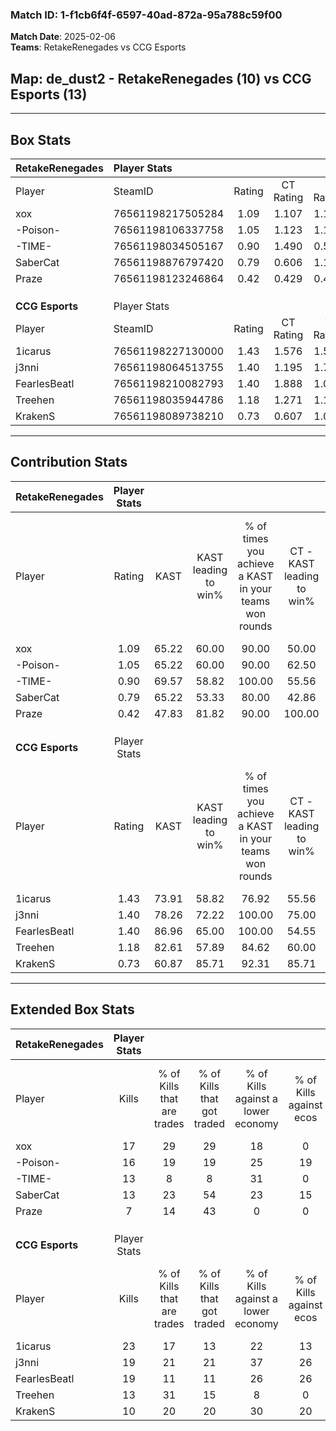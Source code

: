 ### Match ID: 1-f1cb6f4f-6597-40ad-872a-95a788c59f00  
**Match Date**: 2025-02-06  
**Teams**: RetakeRenegades vs CCG Esports  

## **Map**: de_dust2 - RetakeRenegades (10) vs CCG Esports (13)  
---  

## Box Stats  

| **RetakeRenegades** | Player Stats      |        |           |          |       |      |       |         |        |      |     |
| :- | :- | :-: | :-: | :-: | :-: | :-: | :-: | :-: | :-: | :-: | :-: |
| Player              | SteamID           | Rating | CT Rating | T Rating | KAST  | ADR  | Kills | Assists | Deaths | K/D  | HS% |
| xox                 | 76561198217505284 |  1.09  |   1.107   |  1.165   | 65.22 | 80.3 |  17   |    6    |   16   | 1.06 | 76  |
| -Poison-            | 76561198106337758 |  1.05  |   1.123   |  1.129   | 65.22 | 82.7 |  16   |    5    |   16   | 1.00 | 25  |
| -TIME-              | 76561198034505167 |  0.90  |   1.490   |  0.505   | 69.57 | 61.3 |  13   |    5    |   16   | 0.81 | 38  |
| SaberCat            | 76561198876797420 |  0.79  |   0.606   |  1.144   | 65.22 | 69.4 |  13   |    2    |   20   | 0.65 | 61  |
| Praze               | 76561198123246864 |  0.42  |   0.429   |  0.473   | 47.83 | 33.7 |   7   |    3    |   16   | 0.44 | 14  |
|                     |                   |        |           |          |       |      |       |         |        |      |     |
|                     |                   |        |           |          |       |      |       |         |        |      |     |
|                     |                   |        |           |          |       |      |       |         |        |      |     |
| **CCG Esports**     | Player Stats      |        |           |          |       |      |       |         |        |      |     |
| Player              | SteamID           | Rating | CT Rating | T Rating | KAST  | ADR  | Kills | Assists | Deaths | K/D  | HS% |
| 1icarus             | 76561198227130000 |  1.43  |   1.576   |  1.531   | 73.91 | 90.6 |  23   |    6    |   15   | 1.53 | 43  |
| j3nni               | 76561198064513755 |  1.40  |   1.195   |  1.720   | 78.26 | 88.2 |  19   |   11    |   12   | 1.58 | 42  |
| FearlesBeatl        | 76561198210082793 |  1.40  |   1.888   |  1.084   | 86.96 | 74.1 |  19   |    6    |   12   | 1.58 | 68  |
| Treehen             | 76561198035944786 |  1.18  |   1.271   |  1.195   | 82.61 | 80.1 |  13   |    7    |   11   | 1.18 | 38  |
| KrakenS             | 76561198089738210 |  0.73  |   0.607   |  1.059   | 60.87 | 60.7 |  10   |    5    |   16   | 0.63 | 40  |
---  

## Contribution Stats  

| **RetakeRenegades** | Player Stats |       |                      |                                                        |                           |                                                             |                          |                                                            |
| :- | :-: | :-: | :-: | :-: | :-: | :-: | :-: | :-: |
| Player              |    Rating    | KAST  | KAST leading to win% | % of times you achieve a KAST in your teams won rounds | CT - KAST leading to win% | CT - % of times you achieve a KAST in your teams won rounds | T - KAST leading to win% | T - % of times you achieve a KAST in your teams won rounds |
| xox                 |     1.09     | 65.22 |        60.00         |                         90.00                          |           50.00           |                            80.00                            |          71.43           |                           100.00                           |
| -Poison-            |     1.05     | 65.22 |        60.00         |                         90.00                          |           62.50           |                           100.00                            |          57.14           |                           80.00                            |
| -TIME-              |     0.90     | 69.57 |        58.82         |                         100.00                         |           55.56           |                           100.00                            |          62.50           |                           100.00                           |
| SaberCat            |     0.79     | 65.22 |        53.33         |                         80.00                          |           42.86           |                            60.00                            |          62.50           |                           100.00                           |
| Praze               |     0.42     | 47.83 |        81.82         |                         90.00                          |          100.00           |                           100.00                            |          66.67           |                           80.00                            |
|                     |              |       |                      |                                                        |                           |                                                             |                          |                                                            |
|                     |              |       |                      |                                                        |                           |                                                             |                          |                                                            |
|                     |              |       |                      |                                                        |                           |                                                             |                          |                                                            |
| **CCG Esports**     | Player Stats |       |                      |                                                        |                           |                                                             |                          |                                                            |
| Player              |    Rating    | KAST  | KAST leading to win% | % of times you achieve a KAST in your teams won rounds | CT - KAST leading to win% | CT - % of times you achieve a KAST in your teams won rounds | T - KAST leading to win% | T - % of times you achieve a KAST in your teams won rounds |
| 1icarus             |     1.43     | 73.91 |        58.82         |                         76.92                          |           55.56           |                            83.33                            |          62.50           |                           71.43                            |
| j3nni               |     1.40     | 78.26 |        72.22         |                         100.00                         |           75.00           |                           100.00                            |          70.00           |                           100.00                           |
| FearlesBeatl        |     1.40     | 86.96 |        65.00         |                         100.00                         |           54.55           |                           100.00                            |          77.78           |                           100.00                           |
| Treehen             |     1.18     | 82.61 |        57.89         |                         84.62                          |           60.00           |                           100.00                            |          55.56           |                           71.43                            |
| KrakenS             |     0.73     | 60.87 |        85.71         |                         92.31                          |           85.71           |                           100.00                            |          85.71           |                           85.71                            |
---  

## Extended Box Stats  

| **RetakeRenegades** | Player Stats |                            |                            |                                    |                         |                              |                                 |        |                             |                                     |                          |                               |                            |
| :- | :-: | :-: | :-: | :-: | :-: | :-: | :-: | :-: | :-: | :-: | :-: | :-: | :-: |
| Player              |    Kills     | % of Kills that are trades | % of Kills that got traded | % of Kills against a lower economy | % of Kills against ecos | % of Kills that are flawless | % of Kills that are close duels | Deaths | % of Deaths that get traded | % of Deaths against a lower economy | % of Deaths against ecos | % of Deaths that are flawless | % of Deaths that are close |
| xox                 |      17      |             29             |             29             |                 18                 |            0            |              71              |               18                |   16   |             13              |                 13                  |            0             |              69               |             13             |
| -Poison-            |      16      |             19             |             19             |                 25                 |           19            |              63              |                0                |   16   |             25              |                 13                  |            0             |              69               |             6              |
| -TIME-              |      13      |             8              |             8              |                 31                 |            0            |              62              |                0                |   16   |             19              |                 13                  |            6             |              63               |             0              |
| SaberCat            |      13      |             23             |             54             |                 23                 |           15            |              62              |               15                |   20   |             15              |                 15                  |            5             |              95               |             0              |
| Praze               |      7       |             14             |             43             |                 0                  |            0            |              86              |                0                |   16   |              6              |                 13                  |            0             |              69               |             6              |
|                     |              |                            |                            |                                    |                         |                              |                                 |        |                             |                                     |                          |                               |                            |
|                     |              |                            |                            |                                    |                         |                              |                                 |        |                             |                                     |                          |                               |                            |
|                     |              |                            |                            |                                    |                         |                              |                                 |        |                             |                                     |                          |                               |                            |
| **CCG Esports**     | Player Stats |                            |                            |                                    |                         |                              |                                 |        |                             |                                     |                          |                               |                            |
| Player              |    Kills     | % of Kills that are trades | % of Kills that got traded | % of Kills against a lower economy | % of Kills against ecos | % of Kills that are flawless | % of Kills that are close duels | Deaths | % of Deaths that get traded | % of Deaths against a lower economy | % of Deaths against ecos | % of Deaths that are flawless | % of Deaths that are close |
| 1icarus             |      23      |             17             |             13             |                 22                 |           13            |              70              |                9                |   15   |             33              |                 13                  |            7             |              87               |             0              |
| j3nni               |      19      |             21             |             21             |                 37                 |           26            |              74              |                5                |   12   |             25              |                  8                  |            0             |              75               |             8              |
| FearlesBeatl        |      19      |             11             |             11             |                 26                 |           26            |              74              |                0                |   12   |             25              |                 17                  |            0             |              75               |             0              |
| Treehen             |      13      |             31             |             15             |                 8                  |            0            |              77              |                8                |   11   |             27              |                 27                  |            0             |              64               |             27             |
| KrakenS             |      10      |             20             |             20             |                 30                 |           20            |              70              |                0                |   16   |             31              |                 13                  |            0             |              44               |             6              |
